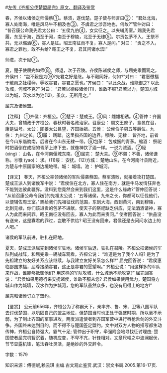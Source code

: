 #[左传《齐桓公伐楚盟屈完》原文、翻译及鉴赏](https://www.vrrw.net/wx/13985.html)

春，齐侯以诸侯之师侵蔡①。蔡溃，遂伐楚。楚子使与师言曰②： “君处北海，寡人处南海，唯是风马牛不相及也③。不虞君之涉吾地也，何故?”管仲对曰： “昔召康公命我先君太公曰： ‘五侯九伯④，女实征之，以夹辅周室。’ 赐我先君履，东至于海，西至于河，南至于穆陵，北至于无棣⑤。尔贡包茅不入，王祭不共，无以缩酒⑥，寡人是征。昭王南征而不复，寡人是问。” 对曰： “贡之不入，寡君之罪也，敢不共给? 昭王之不复，君其问诸水滨!”

师进，次于陉⑦。

夏，楚子使屈完如师⑧。师退，次于召陵。齐侯陈诸侯之师，与屈完乘而观之。齐侯曰： “岂不穀是为⑨?先君之好是继。与不穀同好，何如?”对曰： “君惠徼福于敝邑之社稷⑩，辱收寡君，寡君之愿也。”齐侯曰： “以此众战，谁能御之? 以此攻城，何城不克?” 对曰： “君若以德绥诸侯(11)，谁敢不服?君若以力，楚国方城以为城，汉水以为池(12)，虽众，无所用之。”

屈完及诸侯盟。

【注释】 ①齐侯：齐桓公。②楚子：楚成王。③风：雌雄相诱。④管仲：齐国大夫，曾辅政于齐桓公，春秋时著名政治家。召康公： 周文王庶子，食邑在召，康是谥号。太公：即姜太公吕望，齐国始祖。五侯： 公侯伯子男五等爵位。九伯： 九州之长。⑤履： 践踏。这里指齐国的边界。穆陵、无棣： 皆齐地，前者在今山东临朐南，后者在今山东无棣一带。⑥包茅： 包成捆的青茅。缩酒： 祭祀时把酒倒在成捆的青茅上渗下去，就像神饮了酒一样。一说为滤酒。⑦陉 (xing)： 山名，在今河南偃城东南。⑧屈完： 楚大夫。⑨不榖：不善，诸侯谦称。⑩徼 (yao)： 求。(11)绥： 安抚。(12)方城： 楚地山名，在今河南叶县附近，为楚与中原国家的边境地带。城： 城墙。池： 护城河。



【译文】 春天，齐桓公率领诸侯的军队侵袭蔡国。蔡军溃败，就接着攻打楚国。楚成王派人到诸侯军中说： “君侯住在北方，寡人住在南方，就是牛马发情狂奔也不能到达彼此疆界。没料到您竟然会来到我们这里，这是什么缘故?”管仲回答说： “从前召康公命令我们的先祖太公说： ‘五等诸侯，九州之长，你都可以征伐他们，以便辅佐周王室。’ 赐给我们先祖征伐的范围，东到大海，西到黄河，南到穆陵，北到无棣，你们该进贡的包茅不进献，使天子的祭祀缺乏供应，无法洒酒请神，寡人为此而来问罪。昭王南征没有回去，寡人为此而来责问。” 使者回答说： “供品没有送来，这是寡君的罪过，岂敢不供给? 昭王没有回来，君侯还是去问问水边上的人吧。”

诸侯的军队前进，驻扎在陉地。

夏天，楚成王派屈完到诸侯军驻地。诸侯军后退，驻扎在召陵。齐桓公把诸侯的军队列成战阵，和屈完乘一辆战车观看。齐桓公说： “难道是为了我个人吗? 是为了先祖建立的友好关系应该继续，与我建立友好关系怎么样?” 屈完回答说： “君侯惠临鄙国求福，屈尊接纳寡君，这正是寡君的愿望啊。” 齐桓公说：“用这样多的军队来作战，谁能够抵御他们? 用这样的军队攻城，什么城池不能攻克?” 屈完回答说： “君侯如果用德行来安抚诸侯，谁敢不服从您? 君侯如果使用武力，楚国将方城山作为城墙，汉水作为护城河，您的军队虽然众多，也没有用得上的地方!”

屈完和诸侯订立了盟约。

【鉴赏】 公元前656年，齐桓公为了称霸天下，亲率齐、鲁、宋、卫等八国军队去讨伐楚国，以巩固自己的盟主地位，但楚国当时也正处于强盛时期，所以毫不示弱，为了制止齐国的军事进攻，两度派遣使者到齐国军营中进行唇枪舌剑的外交斗争。齐国终未达到目的，而不得不与楚国签定盟约。文中对双方人物的描写都生动传神，齐桓公自恃强大，霸气十足; 管仲出于职守，牵强附会地寻找征讨理由; 楚国使者屈完机智沉着，随机应变，不卑不亢，针锋相对。文章尺幅之中波澜起伏，节节显露机锋，笔法吞吐灵活，是绝妙的外交辞令。

字数：1579

知识来源：傅德岷,赖云琪 主编.古文观止鉴赏.武汉：崇文书局.2005.第16-17页.


